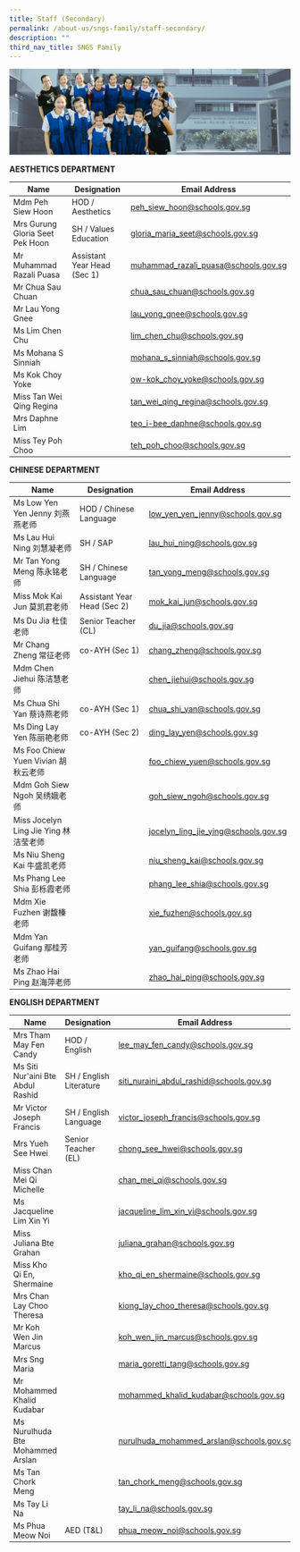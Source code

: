```yaml
---
title: Staff (Secondary)
permalink: /about-us/sngs-family/staff-secondary/
description: ""
third_nav_title: SNGS Family
---
```

![About Us](/images/Banner%20Photos/subpage%2001%20about%20us.jpg)

**AESTHETICS DEPARTMENT**

| Name | Designation | Email Address |
| -------- | -------- | -------- |
| Mdm Peh Siew Hoon     | HOD / Aesthetics     | peh_siew_hoon@schools.gov.sg     |
| Mrs Gurung Gloria Seet Pek Hoon     | SH / Values Education     | gloria_maria_seet@schools.gov.sg     |
| Mr Muhammad Razali Puasa     | Assistant Year Head (Sec 1)     | muhammad_razali_puasa@schools.gov.sg    |
| Mr Chua Sau Chuan     |      | chua_sau_chuan@schools.gov.sg     |
| Mr Lau Yong Gnee     |      | lau_yong_gnee@schools.gov.sg     |
| Ms Lim Chen Chu     |      | lim_chen_chu@schools.gov.sg     |
| Ms Mohana S Sinniah    |      | mohana_s_sinniah@schools.gov.sg     |
| Ms Kok Choy Yoke     |      | ow-kok_choy_yoke@schools.gov.sg     |
| Miss Tan Wei Qing Regina    |      | tan_wei_qing_regina@schools.gov.sg     |
| Mrs Daphne Lim     |      | teo_i-bee_daphne@schools.gov.sg     |
| Miss Tey Poh Choo     |      | teh_poh_choo@schools.gov.sg     |


**CHINESE DEPARTMENT**

| Name | Designation | Email Address |
| -------- | -------- | -------- |
| Ms Low Yen Yen Jenny 刘燕燕老师     | HOD / Chinese Language     | low_yen_yen_jenny@schools.gov.sg     |
| Ms Lau Hui Ning 刘慧凝老师     | SH / SAP     | lau_hui_ning@schools.gov.sg     |
| Mr Tan Yong Meng 陈永铭老师     | SH / Chinese Language    | tan_yong_meng@schools.gov.sg    |
| Miss Mok Kai Jun 莫凯君老师     | Assistant Year Head (Sec 2)     | mok_kai_jun@schools.gov.sg     |
| Ms Du Jia 杜佳老师     | Senior Teacher (CL)     | du_jia@schools.gov.sg     |
| Mr Chang Zheng 常征老师     | co-AYH (Sec 1)     | chang_zheng@schools.gov.sg     |
| Mdm Chen Jiehui 陈洁慧老师    |      | chen_jiehui@schools.gov.sg     |
| Ms Chua Shi Yan 蔡诗燕老师     | co-AYH (Sec 1)     | chua_shi_yan@schools.gov.sg     |
| Ms Ding Lay Yen 陈丽艳老师    | co-AYH (Sec 2)     | ding_lay_yen@schools.gov.sg     |
| Ms Foo Chiew Yuen Vivian 胡秋云老师     |      | foo_chiew_yuen@schools.gov.sg     |
| Mdm Goh Siew Ngoh 吴绣娥老师     |      | goh_siew_ngoh@schools.gov.sg     |
| Miss Jocelyn Ling Jie Ying 林洁莹老师    |      | jocelyn_ling_jie_ying@schools.gov.sg     |
| Ms Niu Sheng Kai 牛盛凯老师     |      | niu_sheng_kai@schools.gov.sg     |
| Ms Phang Lee Shia 彭栎霞老师     |      | phang_lee_shia@schools.gov.sg     |
| Mdm Xie Fuzhen 谢馥榛老师     |      | xie_fuzhen@schools.gov.sg     |
| Mdm Yan Guifang 鄢桂芳老师     |      | yan_guifang@schools.gov.sg     |
| Ms Zhao Hai Ping 赵海萍老师     |      | zhao_hai_ping@schools.gov.sg     |

**ENGLISH DEPARTMENT**

| Name | Designation | Email Address |
| -------- | -------- | -------- |
| Mrs Tham May Fen Candy     | HOD / English     | lee_may_fen_candy@schools.gov.sg     |
| Ms Siti Nur'aini Bte Abdul Rashid    | SH / English Literature     | siti_nuraini_abdul_rashid@schools.gov.sg    |
| Mr Victor Joseph Francis    | SH / English Language    | victor_joseph_francis@schools.gov.sg    |
| Mrs Yueh See Hwei     | Senior Teacher (EL)     | chong_see_hwei@schools.gov.sg     |
| Miss Chan Mei Qi Michelle     |     | chan_mei_qi@schools.gov.sg     |
| Ms Jacqueline Lim Xin Yi     |     | jacqueline_lim_xin_yi@schools.gov.sg     |
| Miss Juliana Bte Grahan     |     | juliana_grahan@schools.gov.sg     |
| Miss Kho Qi En, Shermaine     |     | kho_qi_en_shermaine@schools.gov.sg     |
| Mrs Chan Lay Choo Theresa    |     | kiong_lay_choo_theresa@schools.gov.sg     |
| Mr Koh Wen Jin Marcus     |     | koh_wen_jin_marcus@schools.gov.sg     |
| Mrs Sng Maria     |     | maria_goretti_tang@schools.gov.sg    |
| Mr Mohammed Khalid Kudabar     |     | mohammed_khalid_kudabar@schools.gov.sg    |
| Ms Nurulhuda Bte Mohammed Arslan     |     | nurulhuda_mohammed_arslan@schools.gov.sg     |
| Ms Tan Chork Meng     |     | tan_chork_meng@schools.gov.sg    |
| Ms Tay Li Na     |     | tay_li_na@schools.gov.sg    |
| Ms Phua Meow Noi     | AED (T&L)    | phua_meow_noi@schools.gov.sg   |
